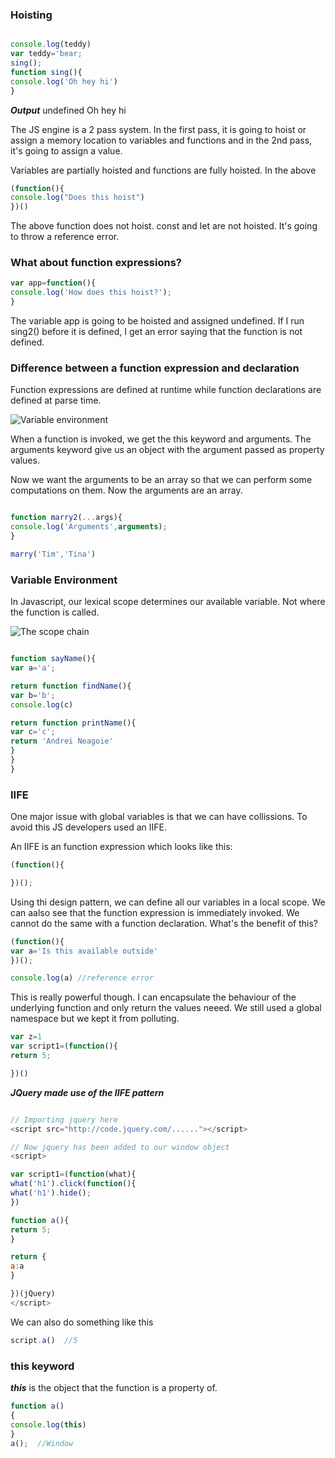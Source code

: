 ### Hoisting

```javascript

console.log(teddy)
var teddy='bear;
sing();
function sing(){
console.log('Oh hey hi')
}

```
***Output*** 
undefined
Oh hey hi

The JS engine is a 2 pass system. In the first pass,
it is going to hoist or assign a memory location
to variables and functions and in the 2nd pass,
it's going to assign a value.

Variables are partially hoisted and functions are fully hoisted. In the above

```javascript
(function(){
console.log("Does this hoist")
})()
```

The above function does not hoist. const and let are not
hoisted. It's going to throw a reference error.

### What about function expressions?

```javascript
var app=function(){
console.log('How does this hoist?');
}
```
The variable app is going to be hoisted and assigned
undefined. If I run sing2() before it is defined, I get
an error saying that the function is not defined.

### Difference between a function expression and declaration

Function expressions are defined at runtime while
function declarations are defined at parse time.

![Variable environment](https://user-images.githubusercontent.com/15992276/59047082-ba043d00-8872-11e9-9684-272abbc5d1b1.JPG)

When a function is invoked, we get the this keyword and
arguments. The arguments keyword give us an object with
the argument passed as property values.

Now we want the arguments to be an array so that we can
perform some computations on them. Now the arguments are
an array.

```javascript

function marry2(...args){
console.log('Arguments',arguments);
}

marry('Tim','Tina')
```

### Variable Environment

In Javascript, our lexical scope determines our
available variable. Not where the function is called.


![The scope chain](https://user-images.githubusercontent.com/15992276/59047080-ba043d00-8872-11e9-865d-72df855ebebf.JPG)

```javascript

function sayName(){
var a='a';

return function findName(){
var b='b';
console.log(c)

return function printName(){
var c='c';
return 'Andrei Neagoie'
}
}
}

```

### IIFE

One major issue with global variables is that we can have collissions. To avoid
this JS developers used an IIFE.

An IIFE is an function expression which looks like this:

```javascript
(function(){

})();
```

Using thi design pattern, we can define all our variables in a local scope. We can aalso see
that the function expression is immediately invoked. We cannot do the same
with a function declaration. What's the benefit of this?

```javascript
(function(){
var a='Is this available outside'
})();

console.log(a) //reference error
```
This is really powerful though. I can encapsulate the behaviour of the
underlying function and only return the values neeed. We still used
a global namespace but we kept it from polluting.

```javascript
var z=1
var script1=(function(){
return 5;

})()
```

***JQuery made use of the IIFE pattern***

```javascript

// Importing jquery here
<script src="http://code.jquery.com/......"></script>

// Now jquery has been added to our window object
<script>

var script1=(function(what){
what('h1').click(function(){
what('h1').hide();
})

function a(){
return 5;
}

return {
a:a
}

})(jQuery)
</script>
```

We can also do something like this
```javascript
script.a()  //5
```

### this keyword

***this*** is the object that the function is a property of. 

```javascript
function a()
{
console.log(this)
}
a();  //Window

```




































